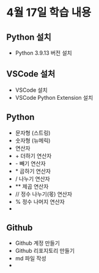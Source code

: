 # 4월 17일 학습 내용
## Python 설치
- Python 3.9.13 버전 설치
## VSCode 설처
- VSCode 설치
- VSCode Python Extension 설치
## Python
- 문자형 (스트링)
- 숫자형 (뉴메릭)
- 연산자
 - \+  더하기 연산자
 - \-  빼기 연산자
 - \*  곱하기 연산자
 - \/  나누기 연산자
 - \*\*  제곱 연산자
 - \//  정수 나누기(몫) 연산자
 - \%  정수 나머지 연산자
- 
## Github
- Github 계정 만들기
- Github 리포지토리 만들기
- md 파일 작성
-
